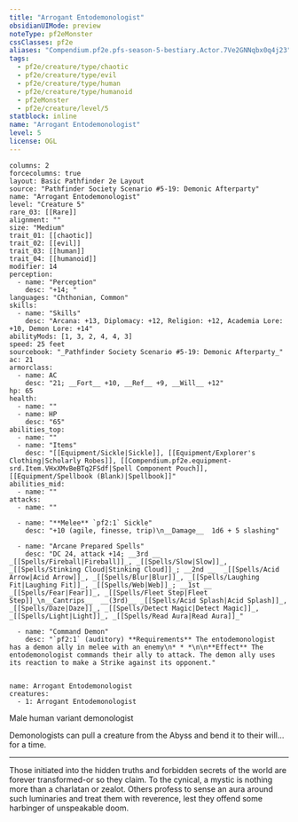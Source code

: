 ```yaml
---
title: "Arrogant Entodemonologist"
obsidianUIMode: preview
noteType: pf2eMonster
cssClasses: pf2e
aliases: "Compendium.pf2e.pfs-season-5-bestiary.Actor.7Ve2GNNqbx0q4j23" 
tags:
  - pf2e/creature/type/chaotic
  - pf2e/creature/type/evil
  - pf2e/creature/type/human
  - pf2e/creature/type/humanoid
  - pf2eMonster
  - pf2e/creature/level/5
statblock: inline
name: "Arrogant Entodemonologist"
level: 5
license: OGL
---
```


```statblock
columns: 2
forcecolumns: true
layout: Basic Pathfinder 2e Layout
source: "Pathfinder Society Scenario #5-19: Demonic Afterparty"
name: "Arrogant Entodemonologist"
level: "Creature 5"
rare_03: [[Rare]]
alignment: ""
size: "Medium"
trait_01: [[chaotic]]
trait_02: [[evil]]
trait_03: [[human]]
trait_04: [[humanoid]]
modifier: 14
perception:
  - name: "Perception"
    desc: "+14; "
languages: "Chthonian, Common"
skills:
  - name: "Skills"
    desc: "Arcana: +13, Diplomacy: +12, Religion: +12, Academia Lore: +10, Demon Lore: +14"
abilityMods: [1, 3, 2, 4, 4, 3]
speed: 25 feet
sourcebook: "_Pathfinder Society Scenario #5-19: Demonic Afterparty_"
ac: 21
armorclass:
  - name: AC
    desc: "21; __Fort__ +10, __Ref__ +9, __Will__ +12"
hp: 65
health:
  - name: ""
  - name: HP
    desc: "65"
abilities_top:
  - name: ""
  - name: "Items"
    desc: "[[Equipment/Sickle|Sickle]], [[Equipment/Explorer's Clothing|Scholarly Robes]], [[Compendium.pf2e.equipment-srd.Item.VHxXMvBeBTq2FSdf|Spell Component Pouch]], [[Equipment/Spellbook (Blank)|Spellbook]]"
abilities_mid:
  - name: ""
attacks:
  - name: ""

  - name: "**Melee** `pf2:1` Sickle"
    desc: "+10 (agile, finesse, trip)\n__Damage__  1d6 + 5 slashing"

  - name: "Arcane Prepared Spells"
    desc: "DC 24, attack +14; __3rd __  _[[Spells/Fireball|Fireball]]_, _[[Spells/Slow|Slow]]_, _[[Spells/Stinking Cloud|Stinking Cloud]]_; __2nd __  _[[Spells/Acid Arrow|Acid Arrow]]_, _[[Spells/Blur|Blur]]_, _[[Spells/Laughing Fit|Laughing Fit]]_, _[[Spells/Web|Web]]_; __1st __  _[[Spells/Fear|Fear]]_, _[[Spells/Fleet Step|Fleet Step]]_\n__Cantrips__  __(3rd)__ _[[Spells/Acid Splash|Acid Splash]]_, _[[Spells/Daze|Daze]]_, _[[Spells/Detect Magic|Detect Magic]]_, _[[Spells/Light|Light]]_, _[[Spells/Read Aura|Read Aura]]_"

  - name: "Command Demon"
    desc: "`pf2:1` (auditory) **Requirements** The entodemonologist has a demon ally in melee with an enemy\n* * *\n\n**Effect** The entodemonologist commands their ally to attack. The demon ally uses its reaction to make a Strike against its opponent."
 
```

```encounter-table
name: Arrogant Entodemonologist
creatures:
  - 1: Arrogant Entodemonologist
```


Male human variant demonologist

Demonologists can pull a creature from the Abyss and bend it to their will... for a time.

* * *

Those initiated into the hidden truths and forbidden secrets of the world are forever transformed-or so they claim. To the cynical, a mystic is nothing more than a charlatan or zealot. Others profess to sense an aura around such luminaries and treat them with reverence, lest they offend some harbinger of unspeakable doom.
